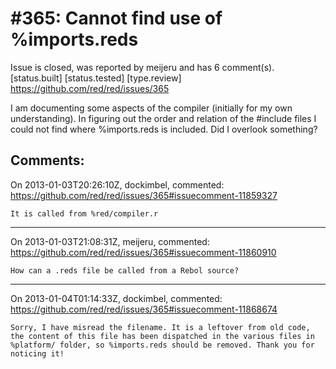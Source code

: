 
#365: Cannot find use of %imports.reds
================================================================================
Issue is closed, was reported by meijeru and has 6 comment(s).
[status.built] [status.tested] [type.review]
<https://github.com/red/red/issues/365>

I am documenting some aspects of the compiler (initially for my own understanding). In figuring out the order and relation of the #include files I could not find where %imports.reds is included. Did I overlook something?



Comments:
--------------------------------------------------------------------------------

On 2013-01-03T20:26:10Z, dockimbel, commented:
<https://github.com/red/red/issues/365#issuecomment-11859327>

    It is called from %red/compiler.r

--------------------------------------------------------------------------------

On 2013-01-03T21:08:31Z, meijeru, commented:
<https://github.com/red/red/issues/365#issuecomment-11860910>

    How can a .reds file be called from a Rebol source?

--------------------------------------------------------------------------------

On 2013-01-04T01:14:33Z, dockimbel, commented:
<https://github.com/red/red/issues/365#issuecomment-11868674>

    Sorry, I have misread the filename. It is a leftover from old code, the content of this file has been dispatched in the various files in %platform/ folder, so %imports.reds should be removed. Thank you for noticing it!

